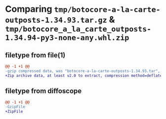 # Comparing `tmp/botocore-a-la-carte-outposts-1.34.93.tar.gz` & `tmp/botocore_a_la_carte_outposts-1.34.94-py3-none-any.whl.zip`

## filetype from file(1)

```diff
@@ -1 +1 @@
-gzip compressed data, was "botocore-a-la-carte-outposts-1.34.93.tar", last modified: Sat Apr 27 01:00:56 2024, max compression
+Zip archive data, at least v2.0 to extract, compression method=deflate
```

## filetype from diffoscope

```diff
@@ -1 +1 @@
-GzipFile
+ZipFile
```

